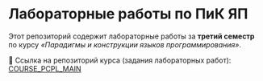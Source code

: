 # Лабораторные работы по ПиК ЯП

Этот репозиторий содержит лабораторные работы за **третий семестр**
по курсу *«Парадигмы и конструкции языков программирования»*.

📌 Ссылка на репозиторий курса (задания лабораторных работ):
[COURSE_PCPL_MAIN](https://github.com/ugapanyuk/courses_content/wiki/COURSE_PCPL_MAIN)
